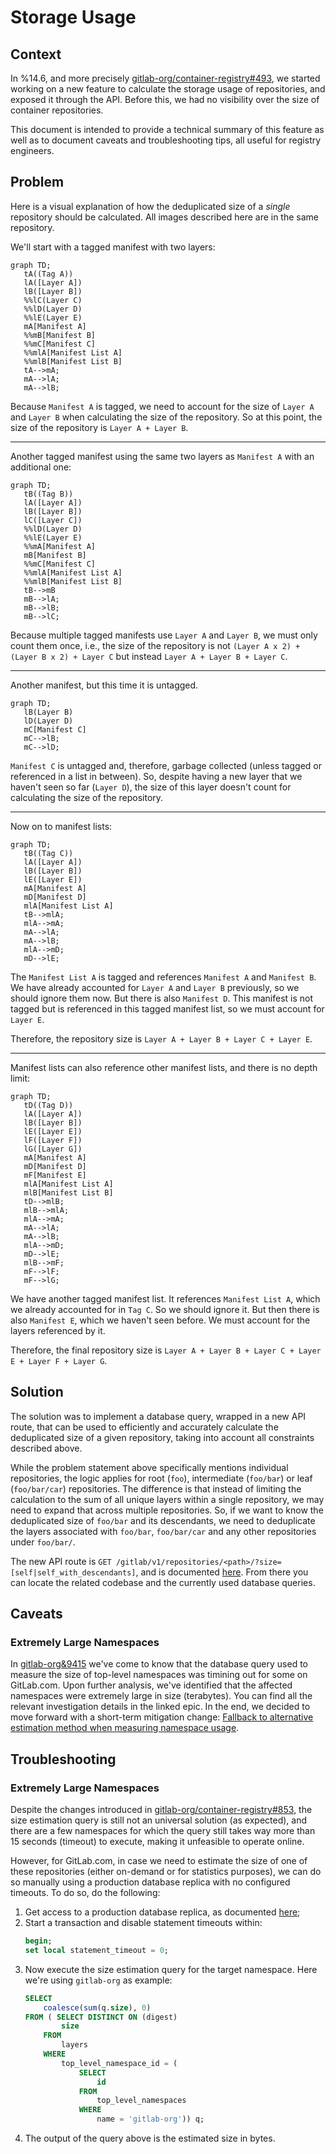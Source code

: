 # Storage Usage

## Context

In %14.6, and more precisely [gitlab-org/container-registry#493](https://gitlab.com/gitlab-org/container-registry/-/issues/493), we started working on a new feature to calculate the storage usage of repositories, and exposed it through the API. Before this, we had no visibility over the size of container repositories.

This document is intended to provide a technical summary of this feature as well as to document caveats and troubleshooting tips, all useful for registry engineers.

## Problem

Here is a visual explanation of how the deduplicated size of a _single_ repository should be calculated. All images described here are in the same repository.

We'll start with a tagged manifest with two layers:

```mermaid
graph TD;
   tA((Tag A))
   lA([Layer A])
   lB([Layer B])
   %%lC(Layer C)
   %%lD(Layer D)
   %%lE(Layer E)
   mA[Manifest A]
   %%mB[Manifest B]
   %%mC[Manifest C]
   %%mlA[Manifest List A]
   %%mlB[Manifest List B]
   tA-->mA;
   mA-->lA;
   mA-->lB;
```

Because `Manifest A` is tagged, we need to account for the size of `Layer A` and `Layer B` when calculating the size of the repository. So at this point, the size of the repository is `Layer A + Layer B`.

---

Another tagged manifest using the same two layers as `Manifest A` with an additional one:

```mermaid
graph TD;
   tB((Tag B))
   lA([Layer A])
   lB([Layer B])
   lC([Layer C])
   %%lD(Layer D)
   %%lE(Layer E)
   %%mA[Manifest A]
   mB[Manifest B]
   %%mC[Manifest C]
   %%mlA[Manifest List A]
   %%mlB[Manifest List B]
   tB-->mB
   mB-->lA;
   mB-->lB;
   mB-->lC;
```

Because multiple tagged manifests use `Layer A` and `Layer B`, we must only count them once, i.e., the size of the repository is not `(Layer A x 2) + (Layer B x 2) + Layer C` but instead `Layer A + Layer B + Layer C`.

---

Another manifest, but this time it is untagged.

```mermaid
graph TD;
   lB(Layer B)
   lD(Layer D)
   mC[Manifest C]
   mC-->lB;
   mC-->lD;
```

`Manifest C` is untagged and, therefore, garbage collected (unless tagged or referenced in a list in between). So, despite having a new layer that we haven't seen so far (`Layer D`), the size of this layer doesn't count for calculating the size of the repository.

---

Now on to manifest lists:

```mermaid
graph TD;
   tB((Tag C))
   lA([Layer A])
   lB([Layer B])
   lE([Layer E])
   mA[Manifest A]
   mD[Manifest D]
   mlA[Manifest List A]
   tB-->mlA;
   mlA-->mA;
   mA-->lA;
   mA-->lB;
   mlA-->mD;
   mD-->lE;
```

The `Manifest List A` is tagged and references `Manifest A` and `Manifest B`. We have already accounted for `Layer A` and `Layer B` previously, so we should ignore them now. But there is also `Manifest D`. This manifest is not tagged but is referenced in this tagged manifest list, so we must account for `Layer E`.

Therefore, the repository size is `Layer A + Layer B + Layer C + Layer E`.

---

Manifest lists can also reference other manifest lists, and there is no depth limit:

```mermaid
graph TD;
   tD((Tag D))
   lA([Layer A])
   lB([Layer B])
   lE([Layer E])
   lF([Layer F])
   lG([Layer G])
   mA[Manifest A]
   mD[Manifest D]
   mF[Manifest E]
   mlA[Manifest List A]
   mlB[Manifest List B]
   tD-->mlB;
   mlB-->mlA;
   mlA-->mA;
   mA-->lA;
   mA-->lB;
   mlA-->mD;
   mD-->lE;
   mlB-->mF;
   mF-->lF;
   mF-->lG;
```

We have another tagged manifest list. It references `Manifest List A`, which we already accounted for in `Tag C`. So we should ignore it. But then there is also `Manifest E`, which we haven't seen before. We must account for the layers referenced by it.

Therefore, the final repository size is `Layer A + Layer B + Layer C + Layer E + Layer F + Layer G`.

## Solution

The solution was to implement a database query, wrapped in a new API route, that can be used to efficiently and accurately calculate the deduplicated size of a given repository, taking into account all constraints described above.

While the problem statement above specifically mentions individual repositories, the logic applies for root (`foo`), intermediate (`foo/bar`) or leaf (`foo/bar/car`) repositories. The difference is that instead of limiting the calculation to the sum of all unique layers within a single repository, we may need to expand that across multiple repositories. So, if we want to know the deduplicated size of `foo/bar` and its descendants, we need to deduplicate the layers associated with `foo/bar`, `foo/bar/car` and any other repositories under `foo/bar/`.

The new API route is `GET /gitlab/v1/repositories/<path>/?size=[self|self_with_descendants]`, and is documented [here](./api.md#get-repository-details). From there you can locate the related codebase and the currently used database queries.

## Caveats

### Extremely Large Namespaces

In [gitlab-org&9415](https://gitlab.com/groups/gitlab-org/-/epics/9415) we've come to know that the database query used to measure the size of top-level namespaces was timining out for some on GitLab.com. Upon further analysis, we've identified that the affected namespaces were extremely large in size (terabytes). You can find all the relevant investigation details in the linked epic. In the end, we decided to move forward with a short-term mitigation change: [Fallback to alternative estimation method when measuring namespace usage](https://gitlab.com/gitlab-org/container-registry/-/issues/853).

## Troubleshooting

### Extremely Large Namespaces

Despite the changes introduced in [gitlab-org/container-registry#853](https://gitlab.com/gitlab-org/container-registry/-/issues/853), the size estimation query is still not an universal solution (as expected), and there are a few namespaces for which the query still takes way more than 15 seconds (timeout) to execute, making it unfeasible to operate online.

However, for GitLab.com, in case we need to estimate the size of one of these repositories (either on-demand or for statistics purposes), we can do so manually using a production database replica with no configured timeouts. To do so, do the following:

1. Get access to a production database replica, as documented [here](./ssh-access-for-debugging.md#connecting-to-the-registry-db);
1. Start a transaction and disable statement timeouts within:
    ```sql
    begin;
    set local statement_timeout = 0;
    ```
1. Now execute the size estimation query for the target namespace. Here we're using `gitlab-org` as example:
    ```sql
    SELECT
        coalesce(sum(q.size), 0)
    FROM ( SELECT DISTINCT ON (digest)
            size
        FROM
            layers
        WHERE
            top_level_namespace_id = (
                SELECT
                    id
                FROM
                    top_level_namespaces
                WHERE
                    name = 'gitlab-org')) q;
    ```
1. The output of the query above is the estimated size in bytes.


